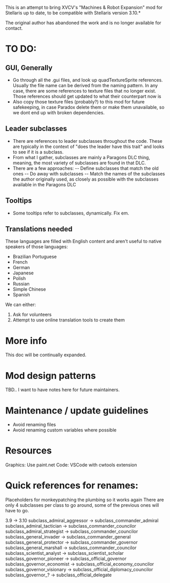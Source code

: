 This is an attempt to bring XVCV's "Machines & Robot Expansion" mod for Stellaris up to date, to be compatible with Stellaris version 3.10.*

The original author has abandoned the work and is no longer available for contact.

# TO DO:

## GUI, Generally

- Go through all the .gui files, and look up quadTextureSprite references. Usually the file name can be derived from the naming pattern. In any case, there are some references to texture files that no longer exist. Those references should get updated to what their counterpart now is
- Also copy those texture files (probably?) to this mod for future safekeeping, in case Paradox delete them or make them unavailable, so we dont end up with broken dependencies.

## Leader subclasses

- There are references to leader subclasses throughout the code. These are typically in the context of "does the leader have this trait" and looks to see if it is a subclass.
- From what I gather, subclasses are mainly a Paragons DLC thing, meaning, the most variety of subclasses are found in that DLC.
- There are a few approaches:
-- Define subclasses that match the old ones
-- Do away with subclasses
-- Match the names of the subclasses the author originally used, as closely as possible with the subclasses available in the Paragons DLC

## Tooltips

- Some tooltips refer to subclasses, dynamically. Fix em.

## Translations needed

These languages are filled with English content and aren't useful to native speakers of those languages:

- Brazilian Portuguese
- French
- German
- Japanese
- Polish
- Russian
- Simple Chinese
- Spanish

We can either:

1. Ask for volunteers
2. Attempt to use online translation tools to create them

# More info

This doc will be continually expanded.

# Mod design patterns

TBD.. I want to have notes here for future maintainers.

# Maintenance / update guidelines

- Avoid renaming files
- Avoid renaming custom variables where possible

# Resources

Graphics: Use paint.net
Code: VSCode with cwtools extension

# Quick references for renames:

Placeholders for monkeypatching the plumbing so it works again
There are only 4 subclasses per class to go around, some of the previous ones
will have to go. 

3.9 -> 3.10
subclass_admiral_aggressor -> subclass_commander_admiral
subclass_admiral_tactician -> subclass_commander_councilor
subclass_admiral_strategist -> subclass_commander_councilor
subclass_general_invader -> subclass_commander_general
subclass_general_protector -> subclass_commander_governor
subclass_general_marshall -> subclass_commander_councilor
subclass_scientist_analyst -> subclass_scientist_scholar
subclass_governor_pioneer -> subclass_official_governor
subclass_governor_economist -> subclass_official_economy_councilor
subclass_governor_visionary -> subclass_official_diplomacy_councilor
subclass_governor_? -> subclass_official_delegate
